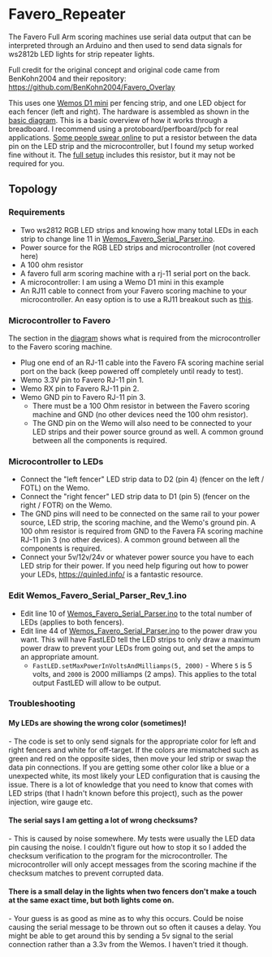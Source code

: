 # Favero_Repeater

The Favero Full Arm scoring machines use serial data output that can be interpreted through an Arduino and then used to send data signals for ws2812b LED lights for strip repeater lights.

Full credit for the original concept and original code came from BenKohn2004 and their repository: https://github.com/BenKohn2004/Favero_Overlay

This uses one [Wemos D1 mini](https://www.amazon.com/Organizer-ESP8266-Internet-Development-Compatible/dp/B081PX9YFV/ref=sr_1_3?crid=3HISM104Q8NMO&keywords=wemos+d1+mini&qid=1636054524&qsid=133-6299387-8119633&sprefix=wemos%2Caps%2C400&sr=8-3&sres=B081PX9YFV%2CB08C7FYM5T%2CB08QZ2887K%2CB07W8ZQY62%2CB07RBNJLK4%2CB08FZ9YDGS%2CB07BK435ZW%2CB07V84VWSM%2CB07PF3NK12%2CB08H1YRN4M%2CB08FQYZX37%2CB073CQVFLK%2CB07VN328FS%2CB0899N647N%2CB07G9HZ5LM%2CB08MKLRSNH&srpt=SINGLE_BOARD_COMPUTER) per fencing strip, and one LED object for each fencer (left and right). The hardware is assembled as shown in the [basic diagram](Favero_repeater.png). This is a basic overview of how it works through a breadboard. I recommend using a protoboard/perfboard/pcb for real applications. [Some people swear online](https://youtu.be/H4pFvqIxkhQ?si=C3Unc96JtROeyP44) to put a resistor between the data pin on the LED strip and the microcontroller, but I found my setup worked fine without it. The [full setup](Favero_repeater_full_setup.png) includes this resistor, but it may not be required for you.


<h2>Topology</h2>

<h3>Requirements</h3>

- Two ws2812 RGB LED strips and knowing how many total LEDs in each strip to change line 11 in [Wemos_Favero_Serial_Parser.ino](Wemos_Favero_Serial_Parser/Wemos_Favero_Serial_Parser.ino).  
- Power source for the RGB LED strips and microcontroller (not covered here)
- A 100 ohm resistor
- A favero full arm scoring machine with a rj-11 serial port on the back.
- A microcontroller: I am using a Wemo D1 mini in this example
- An RJ11 cable to connect from your Favero scoring machine to your microcontroller. An easy option is to use a RJ11 breakout such as [this](https://a.co/d/c3JmIds).

<h3>Microcontroller to Favero</h3>

The section in the [diagram](Favero_repeater.png) shows what is required from the microcontroller to the Favero scoring machine.

- Plug one end of an RJ-11 cable into the Favero FA scoring machine serial port on the back (keep powered off completely until ready to test).
- Wemo 3.3V pin to Favero RJ-11 pin 1.
- Wemo RX pin to Favero RJ-11 pin 2.
- Wemo GND pin to Favero RJ-11 pin 3.
    - There must be a 100 Ohm resistor in between the Favero scoring machine and GND (no other devices need the 100 ohm resistor).
    - The GND pin on the Wemo will also need to be connected to your LED strips and their power source ground as well. A common ground between all the components is required.

<h3>Microcontroller to LEDs</h3>

- Connect the "left fencer" LED strip data to D2 (pin 4) (fencer on the left / FOTL) on the Wemo.
- Connect the "right fencer" LED strip data to D1 (pin 5) (fencer on the right / FOTR) on the Wemo.
- The GND pins will need to be connected on the same rail to your power source, LED strip, the scoring machine, and the Wemo's ground pin. A 100 ohm resistor is required from GND to the Favera FA scoring machine RJ-11 pin 3 (no other devices). A common ground between all the components is required.
- Connect your 5v/12v/24v or whatever power source you have to each LED strip for their power. If you need help figuring out how to power your LEDs, https://quinled.info/ is a fantastic resource. 


<h3>Edit  Wemos_Favero_Serial_Parser_Rev_1.ino</h3>

- Edit line 10 of [Wemos_Favero_Serial_Parser.ino](Wemos_Favero_Serial_Parser/Wemos_Favero_Serial_Parser.ino#L10) to the total number of LEDs (applies to both fencers).
- Edit line 44 of [Wemos_Favero_Serial_Parser.ino](Wemos_Favero_Serial_Parser/Wemos_Favero_Serial_Parser.ino#L46) to the power draw you want. This will have FastLED tell the LED strips to only draw a maximum power draw to prevent your LEDs from going out, and set the amps to an appropriate amount. 
    - `FastLED.setMaxPowerInVoltsAndMilliamps(5, 2000)` - Where `5` is 5 volts, and `2000` is 2000 milliamps (2 amps). This applies to the total output FastLED will allow to be output.

<h3>Troubleshooting</h3>

<h4>My LEDs are showing the wrong color (sometimes)!</h4>
- The code is set to only send signals for the appropriate color for left and right fencers and white for off-target. If the colors are mismatched such as green and red on the opposite sides, then move your led strip or swap the data pin connections. If you are getting some other color like a blue or a unexpected white, its most likely your LED configuration that is causing the issue. There is a lot of knowledge that you need to know that comes with LED strips (that I hadn't known before this project), such as the power injection, wire gauge etc. 

<h4>The serial says I am getting a lot of wrong checksums?</h4>
- This is caused by noise somewhere. My tests were usually the LED data pin causing the noise. I couldn't figure out how to stop it so I added the checksum verification to the program for the microcontroller. The microcontroller will only accept messages from the scoring machine if the checksum matches to prevent corrupted data.  

<h4>There is a small delay in the lights when two fencers don't make a touch at the same exact time, but both lights come on.</h4>
- Your guess is as good as mine as to why this occurs. Could be noise causing the serial message to be thrown out so often it causes a delay. You might be able to get around this by sending a 5v signal to the serial connection rather than a 3.3v from the Wemos. I haven't tried it though.
